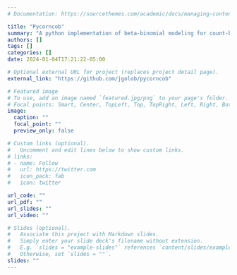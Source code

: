 ```yaml
---
# Documentation: https://sourcethemes.com/academic/docs/managing-content/

title: "Pycorncob"
summary: "A python implementation of beta-binomial modeling for count-based data, inspired by the R corncob library."
authors: []
tags: []
categories: []
date: 2024-01-04T17:21:22-05:00

# Optional external URL for project (replaces project detail page).
external_link: "https://github.com/jgolob/pycorncob"

# Featured image
# To use, add an image named `featured.jpg/png` to your page's folder.
# Focal points: Smart, Center, TopLeft, Top, TopRight, Left, Right, BottomLeft, Bottom, BottomRight.
image:
  caption: ""
  focal_point: ""
  preview_only: false

# Custom links (optional).
#   Uncomment and edit lines below to show custom links.
# links:
# - name: Follow
#   url: https://twitter.com
#   icon_pack: fab
#   icon: twitter

url_code: ""
url_pdf: ""
url_slides: ""
url_video: ""

# Slides (optional).
#   Associate this project with Markdown slides.
#   Simply enter your slide deck's filename without extension.
#   E.g. `slides = "example-slides"` references `content/slides/example-slides.md`.
#   Otherwise, set `slides = ""`.
slides: ""
---
```


